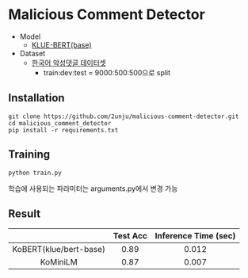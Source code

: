 # Malicious Comment Detector
- Model
    - [KLUE-BERT(base)](https://github.com/KLUE-benchmark/KLUE)
- Dataset
    - [한국어 악성댓글 데이터셋](https://github.com/ZIZUN/korean-malicious-comments-dataset)
      - train:dev:test = 9000:500:500으로 split
      
## Installation
```shell
git clone https://github.com/2unju/malicious-comment-detector.git
cd malicious_comment_detector
pip install -r requirements.txt
```

## Training
```shell
python train.py
```

학습에 사용되는 파라미터는 arguments.py에서 변경 가능

## Result
||Test Acc|Inference Time (sec)|  
|:---:|:---:|:---:|
|KoBERT(klue/bert-base)|0.89|0.012|
|KoMiniLM|0.87|0.007|
